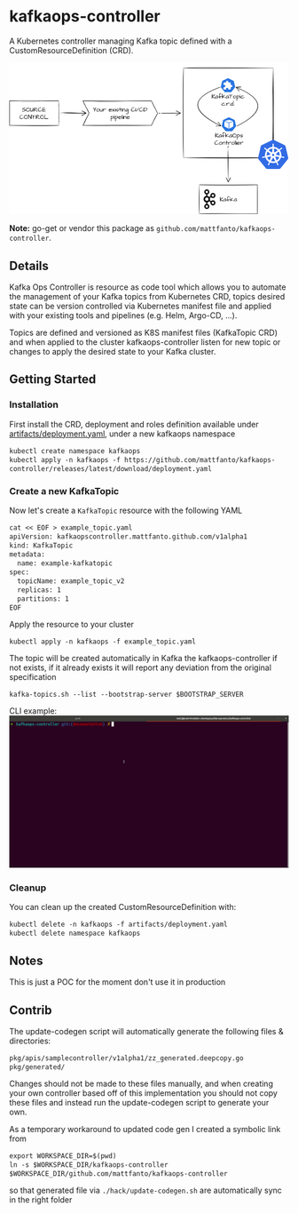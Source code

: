 # kafkaops-controller

A Kubernetes controller managing Kafka topic defined with a CustomResourceDefinition (CRD).

![diagram](/docs/imgs/diagram.png)


**Note:** go-get or vendor this package as `github.com/mattfanto/kafkaops-controller`.

## Details

Kafka Ops Controller is resource as code tool which allows you to automate the management of your Kafka topics from 
Kubernetes CRD, topics desired state can be version controlled via Kubernetes manifest file and applied with 
your existing tools and pipelines (e.g. Helm, Argo-CD, ...).

Topics are defined and versioned as K8S manifest files (KafkaTopic CRD) and when applied to the cluster kafkaops-controller
listen for new topic or changes to apply the desired state to your Kafka cluster.

## Getting Started

### Installation 

First install the CRD, deployment and roles definition available under [artifacts/deployment.yaml](artifacts/deployment.yaml), under a new kafkaops namespace
```shell
kubectl create namespace kafkaops
kubectl apply -n kafkaops -f https://github.com/mattfanto/kafkaops-controller/releases/latest/download/deployment.yaml
```


### Create a new KafkaTopic

Now let's create a `KafkaTopic` resource with the following YAML
```shell
cat << EOF > example_topic.yaml 
apiVersion: kafkaopscontroller.mattfanto.github.com/v1alpha1
kind: KafkaTopic
metadata:
  name: example-kafkatopic
spec:
  topicName: example_topic_v2
  replicas: 1
  partitions: 1
EOF
```

Apply the resource to your cluster
```shell
kubectl apply -n kafkaops -f example_topic.yaml
```

The topic will be created automatically in Kafka the kafkaops-controller if not exists, if it already
exists it will report any deviation from the original specification
```shell
kafka-topics.sh --list --bootstrap-server $BOOTSTRAP_SERVER
```

CLI example:
![gif](/docs/imgs/cli-example.gif)


### Cleanup

You can clean up the created CustomResourceDefinition with:
```shell
kubectl delete -n kafkaops -f artifacts/deployment.yaml
kubectl delete namespace kafkaops
```

## Notes

This is just a POC for the moment don't use it in production

## Contrib

The update-codegen script will automatically generate the following files & directories:
```
pkg/apis/samplecontroller/v1alpha1/zz_generated.deepcopy.go
pkg/generated/
```
Changes should not be made to these files manually, and when creating your own controller based off of this implementation you should not copy these files and instead run the update-codegen script to generate your own.

As a temporary workaround to updated code gen I created a symbolic link from 
```shell
export WORKSPACE_DIR=$(pwd)
ln -s $WORKSPACE_DIR/kafkaops-controller $WORKSPACE_DIR/github.com/mattfanto/kafkaops-controller
```
so that generated file via `./hack/update-codegen.sh` are automatically sync in the right folder

